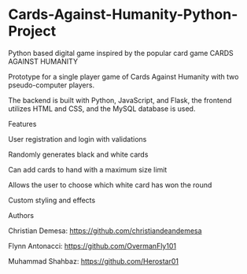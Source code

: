 # Cards-Against-Humanity-Python-Project
Python based digital game inspired by the popular card game
CARDS AGAINST HUMANITY

Prototype for a single player game of Cards Against Humanity with two pseudo-computer players. 

The backend is built with Python, JavaScript, and Flask, the frontend utilizes HTML and CSS, and the MySQL database is used.

Features

User registration and login with validations

Randomly generates black and white cards

Can add cards to hand with a maximum size limit

Allows the user to choose which white card has won the round

Custom styling and effects

Authors

Christian Demesa: https://github.com/christiandeandemesa

Flynn Antonacci: https://github.com/OvermanFly101

Muhammad Shahbaz: https://github.com/Herostar01
